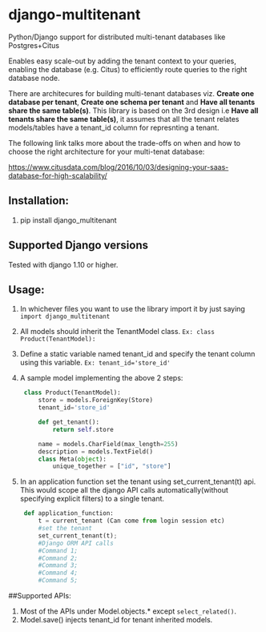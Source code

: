 # django-multitenant
Python/Django support for distributed multi-tenant databases like Postgres+Citus

Enables easy scale-out by adding the tenant context to your queries, enabling the database (e.g. Citus) to efficiently route queries to the right database node.

There are architecures for building multi-tenant databases viz. **Create one database per tenant**, **Create one schema per tenant** and **Have all tenants share the same table(s)**. This library is based on the 3rd design i.e **Have all tenants share the same table(s)**, it assumes that all the tenant relates models/tables have a tenant_id column for represnting a tenant.

The following link talks more about the trade-offs on when and how to choose the right architecture for your multi-tenat database:

https://www.citusdata.com/blog/2016/10/03/designing-your-saas-database-for-high-scalability/


## Installation:
1. pip install django_multitenant

## Supported Django versions
Tested with django 1.10 or higher.

## Usage:
1. In whichever files you want to use the library import it by just saying `import django_multitenant`
1. All models should inherit the TenantModel class.
   `Ex: class Product(TenantModel):`
1. Define a static variable named tenant_id and specify the tenant column using this variable.
   `Ex: tenant_id='store_id'`
1. A sample model implementing the above 2 steps:
   ```python
    class Product(TenantModel):
    	store = models.ForeignKey(Store)
    	tenant_id='store_id'

    	def get_tenant():
        	return self.store

    	name = models.CharField(max_length=255)
    	description = models.TextField()
    	class Meta(object):
        	unique_together = ["id", "store"]
 	```

1. In an application function set the tenant using set_current_tenant(t) api. This would scope all the django API calls automatically(without specifying explicit filters) to a single tenant.
   ```python
    def application_function:
   		t = current_tenant (Can come from login session etc)
    	#set the tenant
    	set_current_tenant(t);
    	#Django ORM API calls
    	#Command 1;
    	#Command 2;
   		#Command 3;
    	#Command 4;
   		#Command 5;
   ```
##Supported APIs:
1. Most of the APIs under Model.objects.* except `select_related()`.
1. Model.save() injects tenant_id for tenant inherited models.

